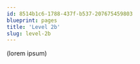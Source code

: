 ```yaml
---
id: 8514b1c6-1788-437f-b537-207675459803
blueprint: pages
title: 'Level 2b'
slug: level-2b
---
```

(lorem ipsum)